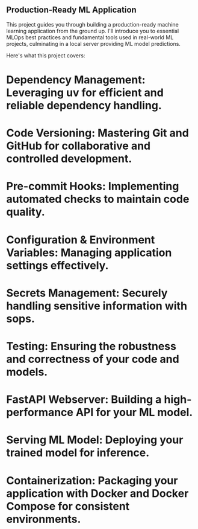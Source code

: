 ## Production-Ready ML Application
This project guides you through building a production-ready machine learning application from the ground up. I'll introduce you to essential MLOps best practices and fundamental tools used in real-world ML projects, culminating in a local server providing ML model predictions.

Here's what this project covers:

# Dependency Management: Leveraging uv for efficient and reliable dependency handling.
# Code Versioning: Mastering Git and GitHub for collaborative and controlled development.
# Pre-commit Hooks: Implementing automated checks to maintain code quality.
# Configuration & Environment Variables: Managing application settings effectively.
# Secrets Management: Securely handling sensitive information with sops.
# Testing: Ensuring the robustness and correctness of your code and models.
# FastAPI Webserver: Building a high-performance API for your ML model.
# Serving ML Model: Deploying your trained model for inference.
# Containerization: Packaging your application with Docker and Docker Compose for consistent environments.
